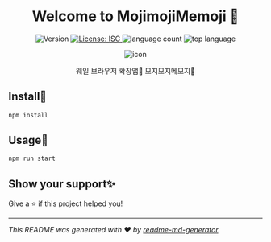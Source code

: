 <h1 align="center">Welcome to MojimojiMemoji 👋</h1>
<p align="center">
  <img alt="Version" src="https://img.shields.io/badge/version-1.0.0-blue.svg?cacheSeconds=2592000" />
  <a href="#" target="_blank">
    <img alt="License: ISC" src="https://img.shields.io/badge/License-ISC-yellow.svg" />
  </a>
  <img alt="language count" src="https://img.shields.io/github/languages/count/sewonkimm/MojimojiMemoji" />
  <img alt="top language" src="https://img.shields.io/github/languages/top/sewonkimm/MojimojiMemoji" />
</p>
<p align="center">
    <img alt="icon" src="https://user-images.githubusercontent.com/30452963/79701905-c56e2480-82db-11ea-8272-0689437f6045.png" />
</p>
<p align="center">
    웨일 브라우저 확장앱🐋 모지모지메모지📝
</p>

## Install🔮

```sh
npm install
```

## Usage🥁

```sh
npm run start
```

## Show your support✨

Give a ⭐️ if this project helped you!

---

_This README was generated with ❤️ by [readme-md-generator](https://github.com/kefranabg/readme-md-generator)_
